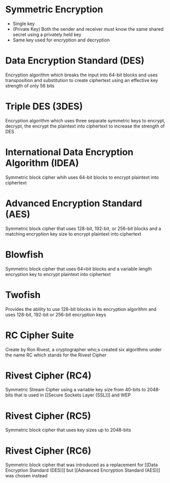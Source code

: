# Symmetric Encryption
- Single key
- (Private Key) Both the sender and receiver must know the same shared secret using a privately held key
- Same key used for encryption and decryption

# Data Encryption Standard (DES)

Encryption algorithm which breaks the input into 64-bit blocks and uses transposition and substitution to create ciphertext using an effective key strength of only 56 bits

# Triple DES (3DES)

Encryption algorithm which uses three separate symmetric keys to encrypt, decrypt, the encrypt the plaintext into ciphertext to increase the strength of DES

# International Data Encryption Algorithm (IDEA)

Symmetric block cipher whih uses 64-bit blocks to encrypt plaintext into ciphertext

# Advanced Encryption Standard (AES)

Symmetric block cipher that uses 128-bit, 192-bit, or 256-bit blocks and a matching encryption key size to encrypt plaintext into ciphertext

# Blowfish

Symmetric block cipher that uses 64=bit blocks and a variable length encryption key to encrypt plaintext into ciphertext

# Twofish

Provides the ability to use 128-bit blocks in its encryption algorithm and uses 128-bit, 192-bit or 256-bit encryption keys

# RC Cipher Suite

Create by Ron Rivest, a cryptographer who;s created six algorithms under the name RC which stands for the Rivest Cipher

# Rivest Cipher (RC4)

Symmetric Stream Cipher using a variable key size from 40-bits to 2048-bits that is used in [[Secure Sockets Layer (SSL)]] and WEP

# Rivest Cipher (RC5)

Symmetric block cipher that uses key sizes up to 2048-bits

# Rivest Cipher (RC6)

Symmetric block cipher that was introduced as a replacement for [[Data Encryption Standard (DES)]] but [[Advanced Encryption Standard (AES)]] was chosen instead


